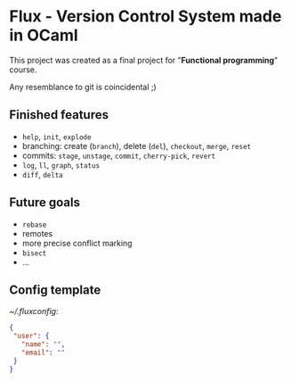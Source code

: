 # Flux - Version Control System made in OCaml

This project was created as a final project for "**Functional programming**" course.

Any resemblance to git is coincidental ;)

## Finished features

- `help`, `init`, `explode`
- branching: create (`branch`), delete (`del`), `checkout`, `merge`, `reset`
- commits: `stage`, `unstage`, `commit`, `cherry-pick`, `revert`
- `log`, `ll`, `graph`, `status`
- `diff`, `delta`

## Future goals

- `rebase`
- remotes
- more precise conflict marking
- `bisect`
- ...

## Config template

*~/.fluxconfig*:

```json
{
 "user": {
   "name": "",
   "email": ""
 }
}
```
